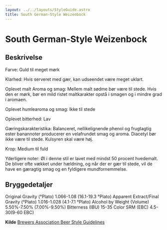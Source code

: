 ```yaml
---
layout: ../../layouts/StyleGuide.astro
title: South German-Style Weizenbock
---
```

# South German-Style Weizenbock

## Beskrivelse
Farve: Guld til meget mørk

Klarhed: Hvis serveret med gær, kan udseendet være meget uklart.

Oplevet malt Aroma og smag: Mellem malt sødme bør være til stede. Hvis den er mørk, bør en mild ristet maltkarakter opstå i smagen og i mindre grad i aromaen.

Oplevet humlearoma og smag: Ikke til stede

Oplevet bitterhed: Lav

Gæringskarakteristika: Balanceret, nellikelignende phenol og frugtagtig ester banannoter producerer en velafrundet smag og aroma. Diacetyl bør ikke være til stede. Kulsyren skal være høj.

Krop: Medium til fuld

Yderligere noter: Øl i denne stil er lavet med mindst 50 procent hvedemalt. De bliver ofte vækket under hældning, og når der er gær til stede, vil de have en gæragtig smag og en fyldigere mundfornemmelse.




## Bryggedetaljer
Original Gravity (°Plato) 1.066-1.08 (16.1-19.3 °Plato)
Apparent Extract/Final Gravity (°Plato) 1.016-1.028 (4.1-7.1 °Plato)
Alcohol by Weight (Volume) 5.50%-7.50% (7.00%-9.50%)
Bitterness (IBU) 15-35
Color SRM (EBC) 4.5-30(9-60 EBC)					



**Kilde**
[Brewers Association Beer Style Guidelines](https://www.brewersassociation.org/)

